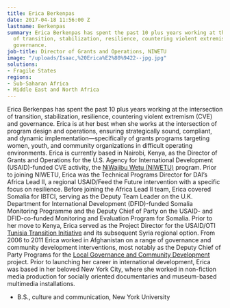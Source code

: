 ```yaml
---
title: Erica Berkenpas
date: 2017-04-18 11:56:00 Z
lastname: Berkenpas
summary: Erica Berkenpas has spent the past 10 plus years working at the intersection
  of transition, stabilization, resilience, countering violent extremism (CVE) and
  governance.
job-title: Director of Grants and Operations, NIWETU
image: "/uploads/Isaac,%20Erica%E2%80%9422--jpg.jpg"
solutions:
- Fragile States
regions:
- Sub-Saharan Africa
- Middle East and North Africa
---
```


Erica Berkenpas has spent the past 10 plus years working at the intersection of transition, stabilization, resilience, countering violent extremism (CVE) and governance. Erica is at her best when she works at the intersection of program design and operations, ensuring strategically sound, compliant, and dynamic implementation—specifically of grants programs targeting women, youth, and community organizations in difficult operating environments. Erica is currently based in Nairobi, Kenya, as the Director of Grants and Operations for the U.S. Agency for International Development (USAID)-funded CVE activity, the [NiWajibu Wetu (NIWETU)](https://www.dai.com/our-work/projects/kenya-ni-wetu-ni-wajibu-wetu-niwetu) program. Prior to joining NIWETU, Erica was the Technical Programs Director for DAI’s Africa Lead II, a regional USAID/Feed the Future intervention with a specific focus on resilience. Before joining the Africa Lead II team, Erica covered Somalia for IBTCI, serving as the Deputy Team Leader on the U.K. Department for International Development (DFID)-funded Somalia Monitoring Programme and the Deputy Chief of Party on the USAID- and DFID-co-funded Monitoring and Evaluation Program for Somalia. Prior to her move to Kenya, Erica served as the Project Director for the USAID/OTI [Tunisia Transition Initiative](https://www.dai.com/our-work/projects/tunisia-transition-initiative-tti) and its subsequent Syria regional option. From 2006 to 2011 Erica worked in Afghanistan on a range of governance and community development interventions, most notably as the Deputy Chief of Party Programs for the [Local Governance and Community Development](https://www.dai.com/our-work/projects/afghanistan-local-governance-and-community-development-lgcd) project. Prior to launching her career in international development, Erica was based in her beloved New York City, where she worked in non-fiction media production for socially oriented documentaries and museum-based multimedia installations. 

* B.S., culture and communication, New York University